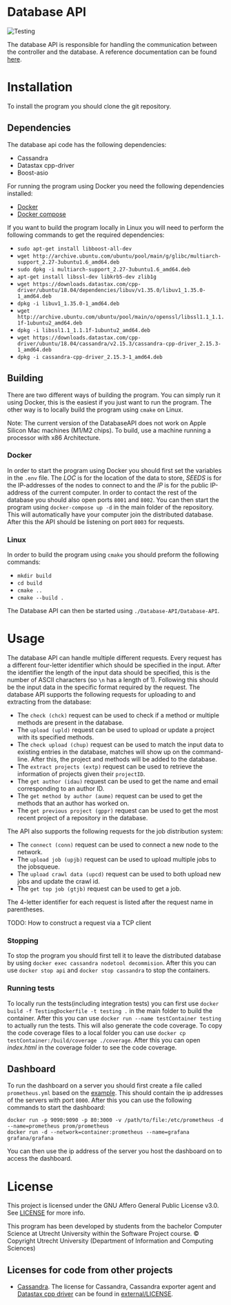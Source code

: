 # Database API
![Testing](https://github.com/SecureSECO/SearchSECODatabaseAPI/actions/workflows/testing.yml/badge.svg)

The database API is responsible for handling the communication between the controller and the database. A reference documentation can be found [here](https://secureseco.github.io/SearchSECODatabaseAPI/).

# Installation
To install the program you should clone the git repository.


## Dependencies
The database api code has the following dependencies:
* Cassandra
* Datastax cpp-driver
* Boost-asio

For running the program using Docker you need the following dependencies installed:
* [Docker](https://docs.docker.com/get-docker/)
* [Docker compose](https://docs.docker.com/compose/install/)

If you want to build the program locally in Linux you will need to perform the following commands to get the required dependencies:
* `sudo apt-get install libboost-all-dev`
* `wget http://archive.ubuntu.com/ubuntu/pool/main/g/glibc/multiarch-support_2.27-3ubuntu1.6_amd64.deb`
* `sudo dpkg -i multiarch-support_2.27-3ubuntu1.6_amd64.deb`
* `apt-get install libssl-dev libkrb5-dev zlib1g`
* `wget https://downloads.datastax.com/cpp-driver/ubuntu/18.04/dependencies/libuv/v1.35.0/libuv1_1.35.0-1_amd64.deb`
* `dpkg -i libuv1_1.35.0-1_amd64.deb`
* `wget http://archive.ubuntu.com/ubuntu/pool/main/o/openssl/libssl1.1_1.1.1f-1ubuntu2_amd64.deb`
* `dpkg -i libssl1.1_1.1.1f-1ubuntu2_amd64.deb`
* `wget https://downloads.datastax.com/cpp-driver/ubuntu/18.04/cassandra/v2.15.3/cassandra-cpp-driver_2.15.3-1_amd64.deb`
* `dpkg -i cassandra-cpp-driver_2.15.3-1_amd64.deb`

## Building
There are two different ways of building the program. You can simply run it using Docker, this is the easiest if you just want to run the program. The other way is to locally build the program using `cmake` on Linux.

Note: The current version of the DatabaseAPI does not work on Apple Silicon Mac machines (M1/M2 chips). To build, use a machine running a processor with x86 Architecture. 

### Docker
In order to start the program using Docker you should first set the variables in the `.env` file. The _LOC_ is for the location of the data to store, _SEEDS_ is for the IP-addresses of the nodes to connect to and the _IP_ is for the public IP-address of the current computer. In order to contact the rest of the database you should also open ports `8001` and `8002`. You can then start the program using `docker-compose up -d` in the main folder of the repository. This will automatically have your computer join the distributed database. After this the API should be listening on port `8003` for requests.

### Linux
In order to build the program using `cmake` you should preform the following commands:
* `mkdir build`
* `cd build`
* `cmake ..`
* `cmake --build .`

The Database API can then be started using `./Database-API/Database-API`.

# Usage

The database API can handle multiple different requests. Every request has a different four-letter identifier which should be specified in the input. After the identifier the length of the input data should be specified, this is the number of ASCII characters (so `\n` has a length of 1). Following this should be the input data in the specific format required by the request. The database API supports the following requests for uploading to and extracting from the database:
* The `check (chck)` request can be used to check if a method or multiple methods are present in the database.
* The `upload (upld)` request can be used to upload or update a project with its specified methods.
* The `check upload (chup)` request can be used to match the input data to existing entries in the database, matches will show up on the command-line. After this, the project and methods will be added to the database.
* The `extract projects (extp)` request can be used to retrieve the information of projects given their `projectID`.
* The `get author (idau)` request can be used to get the name and email corresponding to an author ID.
* The `get method by author (aume)` request can be used to get the methods that an author has worked on.
* The `get previous project (gppr)` request can be used to get the most recent project of a repository in the database.

The API also supports the following requests for the job distribution system:
* The `connect (conn)` request can be used to connect a new node to the network.
* The `upload job (upjb)` request can be used to upload multiple jobs to the jobsqueue.
* The `upload crawl data (upcd)` request can be used to both upload new jobs and update the crawl id.
* The `get top job (gtjb)` request can be used to get a job.

The 4-letter identifier for each request is listed after the request name in parentheses.

TODO: How to construct a request via a TCP client

### Stopping

To stop the program you should first tell it to leave the distributed database by using `docker exec cassandra nodetool decommision`. After this you can use `docker stop api` and `docker stop cassandra` to stop the containers.

### Running tests

To locally run the tests(including integration tests) you can first use `docker build -f TestingDockerfile -t testing .` in the main folder to build the container. After this you can use `docker run --name testContainer testing` to actually run the tests. This will also generate the code coverage. To copy the code coverage files to a local folder you can use `docker cp testContainer:/build/coverage ./coverage`. After this you can open _index.html_ in the coverage folder to see the code coverage.

## Dashboard
To run the dashboard on a server you should first create a file called `prometheus.yml` based on the [example](https://prometheus.io/docs/prometheus/latest/configuration/configuration/). This should contain the ip addresses of the servers with port `8000`. After this you can use the following commands to start the dashboard:
```
docker run -p 9090:9090 -p 80:3000 -v /path/to/file:/etc/prometheus -d --name=prometheus prom/prometheus
docker run -d --network=container:prometheus --name=grafana grafana/grafana
```
You can then use the ip address of the server you host the dashboard on to access the dashboard.

# License

This project is licensed under the GNU Affero General Public License v3.0. See [LICENSE](LICENSE) for more info.

This program has been developed by students from the bachelor Computer Science at Utrecht University within the Software Project course.
© Copyright Utrecht University (Department of Information and Computing Sciences)

## Licenses for code from other projects
* [Cassandra](https://cassandra.apache.org/). The license for Cassandra, Cassandra exporter agent and [Datastax cpp driver](https://github.com/datastax/cpp-driver) can be found in [external/LICENSE](external/LICENSE.txt). 
